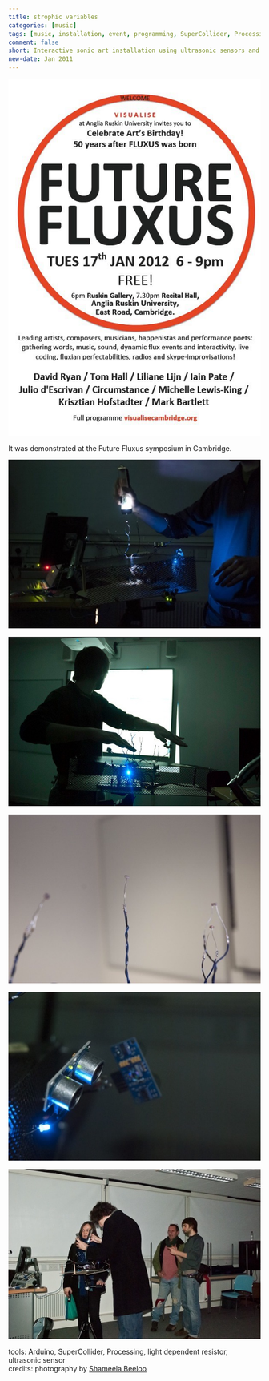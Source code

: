 ```yaml
---
title: strophic variables
categories: [music]
tags: [music, installation, event, programming, SuperCollider, Processing, ultrasonic sensor, LDR]
comment: false
short: Interactive sonic art installation using ultrasonic sensors and light dependent resistors to manipulate sound and visuals.
new-date: Jan 2011
---
```

![](/../assets/img/2011_01_17_future_fluxus_poster.jpg)

It was demonstrated at the Future Fluxus symposium in Cambridge.

![](/../assets/img/2011_01_17_strophic_variables_01.jpg)

![](/../assets/img/2011_01_17_strophic_variables_02.jpg)

![](/../assets/img/2011_01_17_strophic_variables_03.jpg)

![](/../assets/img/2011_01_17_strophic_variables_04.jpg)

![](/../assets/img/2011_01_17_strophic_variables_05.jpg)

tools: Arduino, SuperCollider, Processing, light dependent resistor, ultrasonic sensor   
credits: photography by [Shameela Beeloo](https://photographing.carbonmade.com/)
